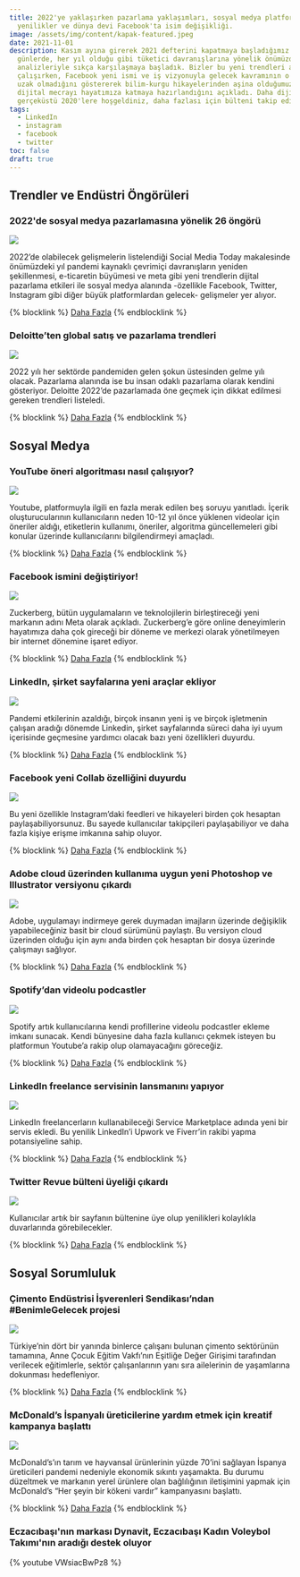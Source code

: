 ```yaml
---
title: 2022'ye yaklaşırken pazarlama yaklaşımları, sosyal medya platformlarında
  yenilikler ve dünya devi Facebook'ta isim değişikliği.
image: /assets/img/content/kapak-featured.jpeg
date: 2021-11-01
description: Kasım ayına girerek 2021 defterini kapatmaya başladığımız son
  günlerde, her yıl olduğu gibi tüketici davranışlarına yönelik önümüzdeki sene
  analizleriyle sıkça karşılaşmaya başladık. Bizler bu yeni trendleri anlamaya
  çalışırken, Facebook yeni ismi ve iş vizyonuyla gelecek kavramının o kadar da
  uzak olmadığını göstererek bilim-kurgu hikayelerinden aşina olduğumuz bir
  dijital mecrayı hayatımıza katmaya hazırlandığını açıkladı. Daha dijital ve
  gerçeküstü 2020'lere hoşgeldiniz, daha fazlası için bülteni takip edin.
tags:
  - LinkedIn
  - instagram
  - facebook
  - twitter
toc: false
draft: true
---
```

## Trendler ve Endüstri Öngörüleri

### 2022'de sosyal medya pazarlamasına yönelik 26 öngörü

![](/assets/img/content/trend.jpeg)

2022’de olabilecek gelişmelerin listelendiği Social Media Today makalesinde önümüzdeki yıl pandemi kaynaklı çevrimiçi davranışların yeniden şekillenmesi, e-ticaretin büyümesi ve meta gibi yeni trendlerin dijital pazarlama etkileri ile sosyal medya alanında -özellikle Facebook, Twitter, Instagram gibi diğer büyük platformlardan gelecek- gelişmeler yer alıyor.

{% blocklink %} [Daha Fazla](https://www.socialmediatoday.com/news/26-predictions-for-social-media-marketing-in-2022/608443/) {% endblocklink %}

### Deloitte’ten global satış ve pazarlama trendleri

![](/assets/img/content/deloitte-.png)

2022 yılı her sektörde pandemiden gelen şokun üstesinden gelme yılı olacak. Pazarlama alanında ise bu insan odaklı pazarlama olarak kendini gösteriyor. Deloitte 2022’de pazarlamada öne geçmek için dikkat edilmesi gereken trendleri listeledi.

{% blocklink %} [Daha Fazla](https://www2.deloitte.com/us/en/insights/topics/marketing-and-sales-operations/global-marketing-trends.html) {% endblocklink %}

## Sosyal Medya

### YouTube öneri algoritması nasıl çalışıyor?

![](/assets/img/content/youtube-algorithm.jpeg)

Youtube, platformuyla ilgili en fazla merak edilen beş soruyu yanıtladı. İçerik oluşturucularının kullanıcıların neden 10-12 yıl önce yüklenen videolar için öneriler aldığı, etiketlerin kullanımı, öneriler, algoritma güncellemeleri gibi konular üzerinde kullanıcılarını bilgilendirmeyi amaçladı.

{% blocklink %} [Daha Fazla](https://www.socialmediatoday.com/news/youtube-answers-5-common-questions-about-how-its-recommendation-algorithms/608769/) {% endblocklink %}

### Facebook ismini değiştiriyor!

![](/assets/img/content/meta2.jpeg)

Zuckerberg, bütün uygulamaların ve teknolojilerin birleştireceği yeni markanın adını Meta olarak açıkladı. Zuckerberg’e göre online deneyimlerin hayatımıza daha çok gireceği bir döneme ve merkezi olarak yönetilmeyen bir internet dönemine işaret ediyor.

{% blocklink %} [Daha Fazla](https://about.fb.com/news/2021/10/facebook-company-is-now-meta/) {% endblocklink %}

### LinkedIn, şirket sayfalarına yeni araçlar ekliyor

![](/assets/img/content/linkedin.png)

Pandemi etkilerinin azaldığı, birçok insanın yeni iş ve birçok işletmenin çalışan aradığı dönemde Linkedin, şirket sayfalarında süreci daha iyi uyum içerisinde geçmesine yardımcı olacak bazı yeni özellikleri duyurdu.

{% blocklink %} [Daha Fazla](https://www.socialmediatoday.com/news/linkedin-adds-new-tools-for-company-pages-including-workplace-flexibility/609034/) {% endblocklink %}

### Facebook yeni Collab özelliğini duyurdu

![](/assets/img/content/collab.jpeg)

Bu yeni özellikle Instagram’daki feedleri ve hikayeleri birden çok hesaptan paylaşabiliyorsunuz. Bu sayede kullanıcılar takipçileri paylaşabiliyor ve daha fazla kişiye erişme imkanına sahip oluyor.

{% blocklink %} [Daha Fazla](https://later.com/blog/instagram-collabs) {% endblocklink %}

### Adobe cloud üzerinden kullanıma uygun yeni Photoshop ve Illustrator versiyonu çıkardı

![](/assets/img/content/adobe.png)

Adobe, uygulamayı indirmeye gerek duymadan imajların üzerinde değişiklik yapabileceğiniz basit bir cloud sürümünü paylaştı. Bu versiyon cloud üzerinden olduğu için aynı anda birden çok hesaptan bir dosya üzerinde çalışmayı sağlıyor.

{% blocklink %} [Daha Fazla](https://www.theverge.com/2021/10/26/22738125/adobe-photoshop-illustrator-web-announced) {% endblocklink %}

### Spotify’dan videolu podcastler

![](/assets/img/content/spotify-in-romania-2018.jpeg)

Spotify artık kullanıcılarına kendi profillerine videolu podcastler ekleme imkanı sunacak. Kendi bünyesine daha fazla kullanıcı çekmek isteyen bu platformun Youtube’a rakip olup olamayacağını göreceğiz.

{% blocklink %} [Daha Fazla](https://shiftdelete.net/spotify-youtubea-rakip-mi-olmaya-hazirlaniyor) {% endblocklink %}

### LinkedIn freelance servisinin lansmanını yapıyor

![](/assets/img/content/linkedin2.jpeg)

LinkedIn freelancerların kullanabileceği Service Marketplace adında yeni bir servis ekledi. Bu yenilik LinkedIn’i Upwork ve Fiverr’in rakibi yapma potansiyeline sahip.

{% blocklink %} [Daha Fazla](https://digitalage.com.tr/linkedin-freelance-servisini-dunyaya-aciyor/) {% endblocklink %}

### Twitter Revue bülteni üyeliği çıkardı

![](/assets/img/content/twitter.jpeg)

Kullanıcılar artık bir sayfanın bültenine üye olup yenilikleri kolaylıkla duvarlarında görebilecekler.

{% blocklink %} [Daha Fazla](https://www.socialmediatoday.com/news/twitter-adds-revue-newsletter-subscription-cards-in-tweets/608773/) {% endblocklink %}

## Sosyal Sorumluluk

### Çimento Endüstrisi İşverenleri Sendikası’ndan #BenimleGelecek projesi

![](/assets/img/content/kadin-erkek.jpeg)

Türkiye’nin dört bir yanında binlerce çalışanı bulunan çimento sektörünün tamamına, Anne Çocuk Eğitim Vakfı’nın Eşitliğe Değer Girişimi tarafından verilecek eğitimlerle, sektör çalışanlarının yanı sıra ailelerinin de yaşamlarına dokunması hedefleniyor.

{% blocklink %} [Daha Fazla](https://www.marketingturkiye.com.tr/haberler/cimento-esitlik-benimlegelecek/) {% endblocklink %}

### McDonald’s İspanyalı üreticilerine yardım etmek için kreatif kampanya başlattı

![](/assets/img/content/mcdonalds-sign-scaled.jpeg)

McDonald’s’ın tarım ve hayvansal ürünlerinin yüzde 70’ini sağlayan İspanya üreticileri pandemi nedeniyle ekonomik sıkıntı yaşamakta. Bu durumu düzeltmek ve markanın yerel ürünlere olan bağlılığının iletişimini yapmak için McDonald’s “Her şeyin bir kökeni vardır” kampanyasını başlattı.

{% blocklink %} [Daha Fazla](https://marcommnews.com/mcdonalds-installs-giant-totems-in-spain-to-indicate-the-local-origin-of-its-products/) {% endblocklink %}

### Eczacıbaşı'nın markası Dynavit, Eczacıbaşı Kadın Voleybol Takımı'nın aradığı destek oluyor

{% youtube VWsiacBwPz8 %}